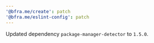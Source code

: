 ```yaml
---
'@bfra.me/create': patch
'@bfra.me/eslint-config': patch
---
```


Updated dependency `package-manager-detector` to `1.5.0`.
